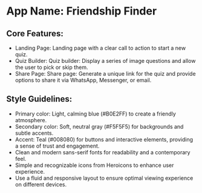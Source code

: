 # **App Name**: Friendship Finder

## Core Features:

- Landing Page: Landing page with a clear call to action to start a new quiz.
- Quiz Builder: Quiz builder: Display a series of image questions and allow the user to pick or skip them.
- Share Page: Share page: Generate a unique link for the quiz and provide options to share it via WhatsApp, Messenger, or email.

## Style Guidelines:

- Primary color: Light, calming blue (#B0E2FF) to create a friendly atmosphere.
- Secondary color: Soft, neutral gray (#F5F5F5) for backgrounds and subtle accents.
- Accent: Teal (#008080) for buttons and interactive elements, providing a sense of trust and engagement.
- Clean and modern sans-serif fonts for readability and a contemporary feel.
- Simple and recognizable icons from Heroicons to enhance user experience.
- Use a fluid and responsive layout to ensure optimal viewing experience on different devices.